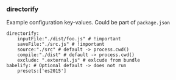 ### directorify
Example configuration key-values. Could be part of `package.json`
```livescript
directorify:
    inputFile:"./dist/foo.js" # !important
    saveFile:"./src.js" # !important
    source:"./src" # default -> process.cwd()
    compile:"./dist" # default -> process.cwd() 
    exclude: ".external.js" # exlcude from bundle 
babelify: # Optional default -> does not run
    presets:['es2015']
```
